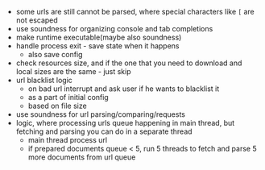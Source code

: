 - some urls are still cannot be parsed, where special characters like `[` are not escaped
- use soundness for organizing console and tab completions
- make runtime executable(maybe also soundness)
- handle process exit - save state when it happens
    - also save config
- check resources size, and if the one that you need to download and local sizes are the same - just skip
- url blacklist logic
  - on bad url interrupt and ask user if he wants to blacklist it
  - as a part of initial config
  - based on file size
- use soundness for url parsing/comparing/requests
- logic, where processing urls queue happening in main thread, but fetching and parsing you can do in a separate thread
    - main thread process url
    - if prepared documents queue < 5, run 5 threads to fetch and parse 5 more documents from url queue